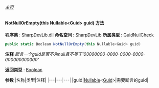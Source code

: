###### [主页](./Index.md "主页")
#### NotNullOrEmpty(this Nullable\<Guid\> guid) 方法
**程序集** : [SharpDevLib.dll](./SharpDevLib.assembly.md "SharpDevLib.dll")
**命名空间** : [SharpDevLib](./SharpDevLib.namespace.md "SharpDevLib")
**所属类型** : [GuidNullCheck](./SharpDevLib.GuidNullCheck.md "GuidNullCheck")
``` csharp
public static Boolean NotNullOrEmpty(this Nullable<Guid> guid)
```
**注释**
*断言一个guid是否不为null且不等于'00000000-0000-0000-0000-000000000000'*

**返回类型** : [Boolean](https://learn.microsoft.com/en-us/dotnet/api/system.boolean "Boolean")

**参数**
|名称|类型|注释|
|---|---|---|
|guid|[Nullable](https://learn.microsoft.com/en-us/dotnet/api/system.nullable-1 "Nullable")\<[Guid](https://learn.microsoft.com/en-us/dotnet/api/system.guid "Guid")\>|需要断言的guid|

